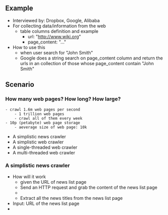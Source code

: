 ## Example
- Interviewed by: Dropbox, Google, Alibaba
- For collecting data/information from the web
	- table columns definition and example
		- url: "http://www.wiki.org"
		- page_content: "<!DOCTYPE html><html>...</html>"
- How to use this
	- when user search for "John Smith"
	- Google does a string search on page_content column and return the urls in an collection of those whose page_content contain "John Smith"

## Scenario
### How many web pages? How long? How large?
	- crawl 1.6m web pages per second
		- 1 trillion web pages
		- crawl all of them every week
	- 10p (petabyte) web page storage
		- aeverage size of web page: 10k
- A simplistic news crawler
- A simplistic web crawler
- A single-threaded web crawler
- A multi-threaded web crawler

### A simplistic news crawler
- How will it work
	- given the URL of news list page
	- Send an HTTP request and grab the content of the news list page
	- 
	- Extract all the news titles from the news list page
- Input: URL of the news list page
- 
<!--stackedit_data:
eyJoaXN0b3J5IjpbMTAzODMyNjQyNiwxNDAzNTU4NzI1LC0xNj
g2NDgyMTUsLTE1NjU4NjY4MThdfQ==
-->